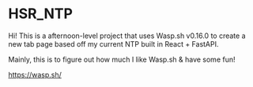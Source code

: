 # HSR_NTP 

Hi! This is a afternoon-level project that uses Wasp.sh v0.16.0 to create a new tab page based off my current NTP built in React + FastAPI. 

Mainly, this is to figure out how much I like Wasp.sh & have some fun!

https://wasp.sh/

